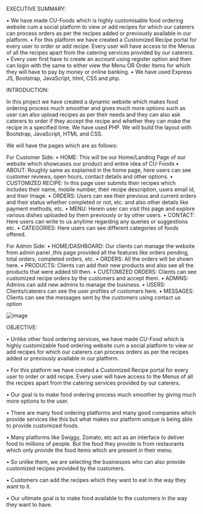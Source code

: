 EXECUTIVE SUMMARY:

• We have made CU-Foods which is highly customisable food ordering website cum
a social platform to view or add recipes for which our caterers can process orders
as per the recipes added or previously available in our platform.
• For this platform we have created a Customized Recipe portal for every user to
order or add recipe. Every user will have access to the Menus of all the recipes
apart from the catering services provided by our caterers.
• Every user first have to create an account using register option and then can login
with the same to either view the Menu OR Order Items for which they will have
to pay by money or online banking.
• We have used Express JS, Bootstrap, JavaScript, html, CSS and php.

INTRODUCTION:

In this project we have created a dynamic website which makes food ordering process
much smoother and gives much more options such as user can also upload recipes as per
their needs and they can also ask caterers to order if they accept the recipe and whether
they can make the recipe in a specified time.
We have used PHP. We will build the layout with Bootstrap, JavaScript, HTML and
CSS.

We will have the pages which are as follows:

For Customer Side:
• HOME: This will be our Home/Landing Page of our website which showcases our
product and entire idea of CU-Foods
• ABOUT: Roughly same as explained in the home page, here users can see customer
reviews, open hours, contact details and other options.
• CUSTOMIZED RECIPE: In this page user submits their recipes which includes their
name, mobile number, their recipe description, users email id, and their Image.
• ORDERS: Users can see their previous and current orders and their status whether
completed or not, etc. and also other details like payment methods, etc.
• MENU: Herein user can visit this page and explore various dishes uploaded by them
previously or by other users.
• CONTACT: Here users can write to us anytime regarding any queries or suggestions
etc.
• CATEGORIES: Here users can see different categories of foods offered.

For Admin Side:
• HOME/DASHBOARD: Our clients can manage the website from admin panel ,this
page provided all the features like orders pending, total orders, completed orders, etc.
• ORDERS: All the orders will be shown here.
• PRODUCTS: Clients can add their new products and also see all the products that
were added till then.
• CUSTOMIZED ORDERS: Clients can see customized recipe orders by the customers
and accept them.
• ADMINS: Admins can add new admins to manage the business.
• USERS: Clients/caterers can see the user profiles of customers here.
• MESSAGES: Clients can see the messages sent by the customers using contact us
option

![image](https://github.com/Sathwika123456789/CU-FOODS/assets/138215124/c9fa64d9-c45f-49bf-9f9c-4722aab0eb85)

OBJECTIVE:

• Unlike other food ordering services, we have made CU-Food which is highly
customizable food ordering website cum a social platform to view or add recipes
for which our caterers can process orders as per the recipes added or previously
available in our platform.

• For this platform we have created a Customized Recipe portal for every user to
order or add recipe. Every user will have access to the Menus of all the recipes
apart from the catering services provided by our caterers.

• Our goal is to make food ordering process much smoother by giving much more
options to the user.

• There are many food ordering platforms and many good companies which provide
services like this but what makes our platform unique is being able to provide
customized foods.

• Many platforms like Swiggy, Zomato, etc act as an interface to deliver food to
millions of people. But the food they provide is from restaurants which only
provide the food items which are present in their menu.

• So unlike them, we are selecting the businesses who can also provide customized
recipes provided by the customers.

• Customers can add the recipes which they want to eat in the way they want to it.

• Our ultimate goal is to make food available to the customers in the way they want
to have.
